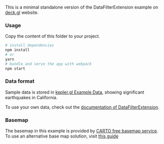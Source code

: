 This is a minimal standalone version of the DataFilterExtension example
on [deck.gl](http://deck.gl) website.

### Usage

Copy the content of this folder to your project. 

```bash
# install dependencies
npm install
# or
yarn
# bundle and serve the app with webpack
npm start
```

### Data format

Sample data is stored in [kepler.gl Example Data](https://raw.githubusercontent.com/uber-web/kepler.gl-data/master/earthquakes/), showing significant earthquakes in California.

To use your own data, check out
the [documentation of DataFilterExtension](../../../docs/api-reference/extensions/data-filter-extension.md).

### Basemap

The basemap in this example is provided by [CARTO free basemap service](https://carto.com/basemaps). To use an alternative base map solution, visit [this guide](https://deck.gl/docs/get-started/using-with-map#using-other-basemap-services-or-your-own)

